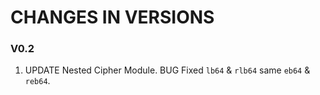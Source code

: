 # CHANGES IN VERSIONS
### V0.2
1. UPDATE Nested Cipher Module. BUG Fixed `lb64` & `rlb64` same `eb64` & `reb64`.